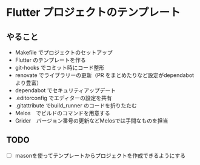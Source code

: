 # Flutter プロジェクトのテンプレート

## やること

- Makefile でプロジェクトのセットアップ
- Flutter のテンプレートを作る
- git-hooks でコミット時にコード整形
- renovate でライブラリーの更新（PR をまとめたりなど設定がdependabot より豊富）
- dependabot でセキュリティアップデート
- .editorconfig でエディターの設定を共有
- .gitattribute でbuild_runner のコードを折りたたむ
- Melos　でビルドのコマンドを用意する
- Grider　バージョン番号の更新などMelosでは手間なものを担当

## TODO

- [ ] masonを使ってテンプレートからプロジェクトを作成できるようにする